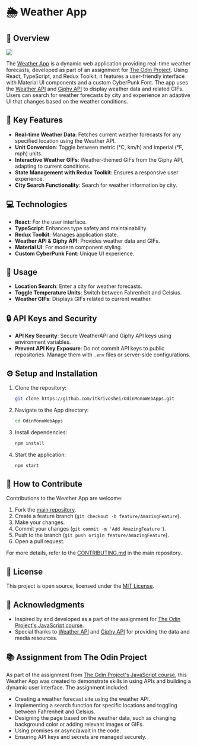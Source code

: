 # 🌦️ Weather App

## 📖 Overview

![](https://github.com/itkrivoshei/OdinMonoWebApps/blob/main/media/WeatherApp.gif?raw=true)

The [Weather App](https://itkrivoshei.github.io/OdinMonoWebApps/#/WeatherApp) is a dynamic web application providing real-time weather forecasts, developed as part of an assignment for [The Odin Project](https://www.theodinproject.com/lessons/node-path-javascript-weather-app). Using React, TypeScript, and Redux Toolkit, it features a user-friendly interface with Material UI components and a custom CyberPunk Font. The app uses the [Weather API](https://www.weatherapi.com/) and [Giphy API](https://developers.giphy.com/) to display weather data and related GIFs. Users can search for weather forecasts by city and experience an adaptive UI that changes based on the weather conditions.

## 🔑 Key Features

- **Real-time Weather Data**: Fetches current weather forecasts for any specified location using the Weather API.
- **Unit Conversion**: Toggle between metric (°C, km/h) and imperial (°F, mph) units.
- **Interactive Weather GIFs**: Weather-themed GIFs from the Giphy API, adapting to current conditions.
- **State Management with Redux Toolkit**: Ensures a responsive user experience.
- **City Search Functionality**: Search for weather information by city.

## 💻 Technologies

- **React**: For the user interface.
- **TypeScript**: Enhances type safety and maintainability.
- **Redux Toolkit**: Manages application state.
- **Weather API & Giphy API**: Provides weather data and GIFs.
- **Material UI**: For modern component styling.
- **Custom CyberPunk Font**: Unique UI experience.

## 🚀 Usage

- **Location Search**: Enter a city for weather forecasts.
- **Toggle Temperature Units**: Switch between Fahrenheit and Celsius.
- **Weather GIFs**: Displays GIFs related to current weather.

## 🔒 API Keys and Security

- **API Key Security**: Secure WeatherAPI and Giphy API keys using environment variables.
- **Prevent API Key Exposure**: Do not commit API keys to public repositories. Manage them with `.env` files or server-side configurations.

## ⚙️ Setup and Installation

1. Clone the repository:
   ```bash
   git clone https://github.com/itkrivoshei/OdinMonoWebApps.git
   ```
2. Navigate to the App directory:
   ```bash
   cd OdinMonoWebApps
   ```
3. Install dependencies:
   ```bash
   npm install
   ```
4. Start the application:
   ```bash
   npm start
   ```

## 🤝 How to Contribute

Contributions to the Weather App are welcome:

1. Fork the [main repository](https://github.com/itkrivoshei/OdinMonoWebApps).
2. Create a feature branch (`git checkout -b feature/AmazingFeature`).
3. Make your changes.
4. Commit your changes (`git commit -m 'Add AmazingFeature'`).
5. Push to the branch (`git push origin feature/AmazingFeature`).
6. Open a pull request.

For more details, refer to the [CONTRIBUTING.md](https://github.com/itkrivoshei/OdinMonoWebApps/blob/master/CONTRIBUTING.md) in the main repository.

## 📜 License

This project is open source, licensed under the [MIT License](https://github.com/itkrivoshei/OdinMonoWebApps/blob/master/LICENSE).

## 🌟 Acknowledgments

- Inspired by and developed as a part of the assignment for [The Odin Project's JavaScript course](https://www.theodinproject.com/lessons/node-path-javascript-weather-app).
- Special thanks to [Weather API](https://www.weatherapi.com/) and [Giphy API](https://developers.giphy.com/) for providing the data and media resources.

## 📚 Assignment from The Odin Project

As part of the assignment from [The Odin Project's JavaScript course](https://www.theodinproject.com/lessons/node-path-javascript-weather-app), this Weather App was created to demonstrate skills in using APIs and building a dynamic user interface. The assignment included:

- Creating a weather forecast site using the weather API.
- Implementing a search function for specific locations and toggling between Fahrenheit and Celsius.
- Designing the page based on the weather data, such as changing background color or adding relevant images or GIFs.
- Using promises or async/await in the code.
- Ensuring API keys and secrets are managed securely.
